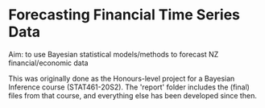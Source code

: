 # Forecasting Financial Time Series Data
Aim: to use Bayesian statistical models/methods to forecast NZ financial/economic data

This was originally done as the Honours-level project for a Bayesian Inference course (STAT461-20S2). The 'report' folder includes the (final) files from that course, and everything else has been developed since then.
